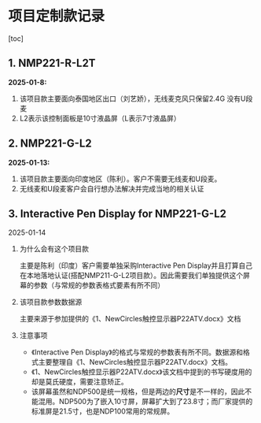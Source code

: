 # 项目定制款记录

[toc]

## 1. NMP221-R-L2T

  **2025-01-8:**

1. 该项目款主要面向泰国地区出口（刘艺娇），无线麦克风只保留2.4G 没有U段麦
2. L2表示该控制面板是10寸液晶屏（L表示7寸液晶屏）



## 2. NMP221-G-L2

 **2025-01-13:**

1. 该项目款主要面向印度地区（陈利）。客户不需要无线麦和U段麦。
1. 无线麦和U段麦客户会自行想办法解决并完成当地的相关认证



## 3. Interactive Pen Display for NMP221-G-L2

2025-01-14

1. 为什么会有这个项目款

   主要是陈利（印度）客户需要单独采购Interactive Pen Display并且打算自己在本地落地认证(搭配NMP211-G-L2项目款）。因此需要我们单独提供这个屏幕的参数（与常规的参数表格式要素有所不同）

2. 该项目款参数数据源

   主要来源于参加提供的《1、NewCircles触控显示器P22ATV.docx》文档

3. 注意事项

   - 《Interactive Pen Display》的格式与常规的参数表有所不同。数据源和格式主要整理自《1、NewCircles触控显示器P22ATV.docx》文档。
   - 《1、NewCircles触控显示器P22ATV.docx》该文档中提到的书写硬度用的却是莫氏硬度，需要注意矫正。
   - 该屏幕虽然和NDP500是统一规格，但是两边的**尺寸**是不一样的，因此不能混用。NDP500为了嵌入10寸屏，屏幕扩大到了23.8寸；而厂家提供的标准屏是21.5寸，也是NDP100常用的常规屏。
